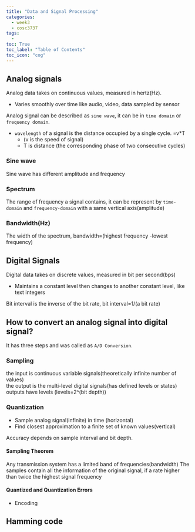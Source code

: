 ```yaml
---
title: "Data and Signal Processing"                                        
categories:
  - week3
  - cosc3737
tags:
  - 
toc: True
toc_label: "Table of Contents"
toc_icon: "cog"
---
```


## Analog signals
Analog data takes on continuous values, measured in hertz(Hz).
* Varies smoothly over time like audio, video, data sampled by sensor

Analog signal can be described as `sine wave`, it can be in `time domain` or `frequency domain`.
* `wavelength` of a signal is the distance occupied by a single cycle. =v*T 
  * (v is the speed of signal)
  * T is distance (the corresponding phase of two consecutive cycles)

### Sine wave
Sine wave has different amplitude and frequency

### Spectrum
The range of frequency a signal contains, it can be represent by `time-domain` and `frequency-domain` with a same vertical axis(amplitude)

### Bandwidth(Hz)
The width of the spectrum, bandwidth=(highest frequency -lowest frequency)


## Digital Signals
Digital data takes on discrete values, measured in bit per second(bps)
* Maintains a constant level then changes to another constant level, like text integers

Bit interval is the inverse of the bit rate, bit interval=1/(a bit rate)

## How to convert an analog signal into digital signal?
It has three steps and was called as `A/D Conversion`.

### Sampling
the input is continuous variable signals(theoretically infinite number of values)  
the output is the multi-level digital signals(has defined levels or states)  
outputs have levels (levels=2^(bit depth))  

### Quantization
* Sample analog signal(infinite) in time (horizontal)
* Find closest approximation to a finite set of known values(vertical)

Accuracy depends on sample interval and bit depth.

#### Sampling Theorem
Any transmission system has a limited band of frequencies(bandwidth)
The samples contain all the information of the original signal, if a rate higher than twice the highest signal frequency


#### Quantized and Quantization Errors
   
* Encoding

## Hamming code
